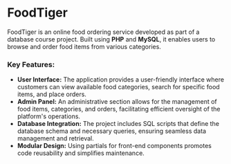 # FoodTiger
FoodTiger is an online food ordering service developed as part of a database course project. Built using <b>PHP</b> and <b>MySQL</b>, it enables users to browse and order food items from various categories.

### Key Features:
* <b>User Interface:</b> The application provides a user-friendly interface where customers can view available food categories, search for specific food items, and place orders.
* <b>Admin Panel:</b> An administrative section allows for the management of food items, categories, and orders, facilitating efficient oversight of the platform's operations.
* <b>Database Integration:</b> The project includes SQL scripts that define the database schema and necessary queries, ensuring seamless data management and retrieval.
* <b>Modular Design:</b> Using partials for front-end components promotes code reusability and simplifies maintenance.
